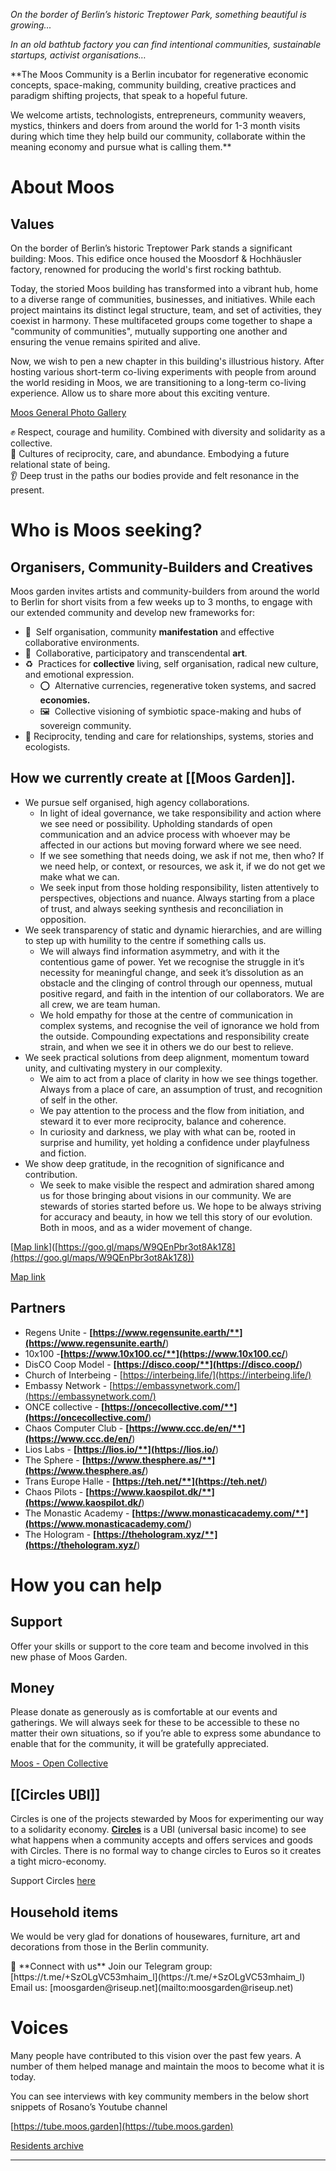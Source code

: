 _On the border of Berlin’s historic Treptower Park, something beautiful is growing..._

_In an old bathtub factory you can find intentional communities, sustainable startups, activist organisations…_

**The Moos Community is a Berlin incubator for regenerative economic concepts, space-making, community building, creative practices and paradigm shifting projects, that speak to a hopeful future.

We welcome artists, technologists, entrepreneurs, community weavers, mystics, thinkers and doers from around the world for 1-3 month visits during which time they help build our community, collaborate within the meaning economy and pursue what is calling them.**

# About Moos

## Values

On the border of Berlin’s historic Treptower Park stands a significant building: Moos. This edifice once housed the Moosdorf & Hochhäusler factory, renowned for producing the world's first rocking bathtub.

Today, the storied Moos building has transformed into a vibrant hub, home to a diverse range of communities, businesses, and initiatives. While each project maintains its distinct legal structure, team, and set of activities, they coexist in harmony. These multifaceted groups come together to shape a "community of communities", mutually supporting one another and ensuring the venue remains spirited and alive.

Now, we wish to pen a new chapter in this building's illustrious history. After hosting various short-term co-living experiments with people from around the world residing in Moos, we are transitioning to a long-term co-living experience. Allow us to share more about this exciting venture.

[Moos General Photo Gallery](https://www.notion.so/Moos-General-Photo-Gallery-e8e12894ded64c36b8918b0e9364a4a5?pvs=21)

<aside> ✊ Respect, courage and humility. Combined with diversity and solidarity as a collective.

</aside>

<aside> 🤲 Cultures of reciprocity, care, and abundance. Embodying a future relational state of being.

</aside>

<aside> 👂 Deep trust in the paths our bodies provide and felt resonance in the present.

</aside>

# Who is Moos seeking?

## Organisers, Community-Builders and Creatives

Moos garden invites artists and community-builders from around the world to Berlin for short visits from a few weeks up to 3 months, to engage with our extended community and develop new frameworks for:

- 👥  Self organisation, community **manifestation** and effective collaborative environments.
- 🎨  Collaborative, participatory and transcendental **art**.
- ♻️  Practices for **collective** living, self organisation, radical new culture, and emotional expression.
    - ⭕  Alternative currencies, regenerative token systems, and sacred **economies.**
    - 🖼  Collective visioning of symbiotic space-making and hubs of sovereign community.
- 🌱 Reciprocity, tending and care for relationships, systems, stories and ecologists.

## How we currently create at [[Moos Garden]].

- We pursue self organised, high agency collaborations.
    - In light of ideal governance, we take responsibility and action where we see need or possibility. Upholding standards of open communication and an advice process with whoever may be affected in our actions but moving forward where we see need.
    - If we see something that needs doing, we ask if not me, then who? If we need help, or context, or resources, we ask it, if we do not get we make what we can.
    - We seek input from those holding responsibility, listen attentively to perspectives, objections and nuance. Always starting from a place of trust, and always seeking synthesis and reconciliation in opposition.
- We seek transparency of static and dynamic hierarchies, and are willing to step up with humility to the centre if something calls us.
    - We will always find information asymmetry, and with it the contentious game of power. Yet we recognise the struggle in it’s necessity for meaningful change, and seek it’s dissolution as an obstacle and the clinging of control through our openness, mutual positive regard, and faith in the intention of our collaborators. We are all crew, we are team human.
    - We hold empathy for those at the centre of communication in complex systems, and recognise the veil of ignorance we hold from the outside. Compounding expectations and responsibility create strain, and when we see it in others we do our best to relieve.
- We seek practical solutions from deep alignment, momentum toward unity, and cultivating mystery in our complexity.
    - We aim to act from a place of clarity in how we see things together. Always from a place of care, an assumption of trust, and recognition of self in the other.
    - We pay attention to the process and the flow from initiation, and steward it to ever more reciprocity, balance and coherence.
    - In curiosity and darkness, we play with what can be, rooted in surprise and humility, yet holding a confidence under playfulness and fiction.
- We show deep gratitude, in the recognition of significance and contribution.
    - We seek to make visible the respect and admiration shared among us for those bringing about visions in our community. We are stewards of stories started before us. We hope to be always striving for accuracy and beauty, in how we tell this story of our evolution. Both in moos, and as a wider movement of change.

[[Map link](https://goo.gl/maps/W9QEnPbr3ot8Ak1Z8)]([https://goo.gl/maps/W9QEnPbr3ot8Ak1Z8](https://goo.gl/maps/W9QEnPbr3ot8Ak1Z8))

[Map link](https://goo.gl/maps/W9QEnPbr3ot8Ak1Z8)

## **Partners**

- Regens Unite - **[https://www.regensunite.earth/**](https://www.regensunite.earth/**)
- 10x100 -**[https://www.10x100.cc/**](https://www.10x100.cc/**)
- DisCO Coop Model - **[https://disco.coop/**](https://disco.coop/**)
- Church of Interbeing - [https://interbeing.life/](https://interbeing.life/)
- Embassy Network - [https://embassynetwork.com/](https://embassynetwork.com/)
- ONCE collective - **[https://oncecollective.com/**](https://oncecollective.com/**)
- Chaos Computer Club - **[https://www.ccc.de/en/**](https://www.ccc.de/en/**)
- Lios Labs - **[https://lios.io/**](https://lios.io/**)
- The Sphere - **[https://www.thesphere.as/**](https://www.thesphere.as/**)
- Trans Europe Halle - **[https://teh.net/**](https://teh.net/**)
- Chaos Pilots - **[https://www.kaospilot.dk/**](https://www.kaospilot.dk/**)
- The Monastic Academy - **[https://www.monasticacademy.com/**](https://www.monasticacademy.com/**)
- The Hologram - **[https://thehologram.xyz/**](https://thehologram.xyz/**)

# How you can help

## Support

Offer your skills or support to the core team and become involved in this new phase of Moos Garden.

## Money

Please donate as generously as is comfortable at our events and gatherings. We will always seek for these to be accessible to these no matter their own situations, so if you’re able to express some abundance to enable that for the community, it will be gratefully appreciated.

[Moos - Open Collective](https://opencollective.com/moos)

## [[Circles UBI]]

Circles is one of the projects stewarded by Moos for experimenting our way to a solidarity economy. **[Circles](https://joincircles.net/)** is a UBI (universal basic income) to see what happens when a community accepts and offers services and goods with Circles. There is no formal way to change circles to Euros so it creates a tight micro-economy.

Support Circles [here](https://joincircles.net/donate/)

## Household items

We would be very glad for donations of housewares, furniture, art and decorations from those in the Berlin community.

<aside> 🙌 **Connect with us** Join our Telegram group: [https://t.me/+SzOLgVC53mhaim_l](https://t.me/+SzOLgVC53mhaim_l) Email us: [moosgarden@riseup.net](mailto:moosgarden@riseup.net)

</aside>

# Voices

Many people have contributed to this vision over the past few years. A number of them helped manage and maintain the moos to become what it is today.

You can see interviews with key community members in the below short snippets of Rosano’s Youtube channel

[https://tube.moos.garden](https://tube.moos.garden)

[Residents archive](https://www.notion.so/Residents-archive-0b47a674e38a49d996046c64f48a4357?pvs=21)

---
